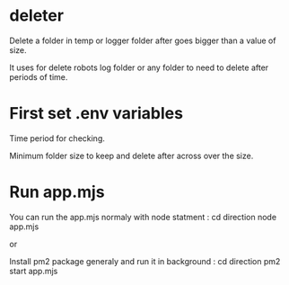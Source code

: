 # deleter
Delete a folder in temp or logger folder after goes bigger than a value of size.

It uses for delete robots log folder or any folder to need to delete after periods of time.

# First set .env variables 
Time period for checking.

Minimum folder size to keep and delete after across over the size.


# Run app.mjs
You can run the app.mjs normaly with node statment :
cd direction
node app.mjs

or

Install pm2 package generaly and run it in background :
cd direction pm2 start app.mjs

